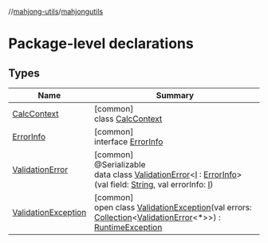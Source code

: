 //[mahjong-utils](../../index.md)/[mahjongutils](index.md)

# Package-level declarations

## Types

| Name | Summary |
|---|---|
| [CalcContext](-calc-context/index.md) | [common]<br>class [CalcContext](-calc-context/index.md) |
| [ErrorInfo](-error-info/index.md) | [common]<br>interface [ErrorInfo](-error-info/index.md) |
| [ValidationError](-validation-error/index.md) | [common]<br>@Serializable<br>data class [ValidationError](-validation-error/index.md)&lt;[I](-validation-error/index.md) : [ErrorInfo](-error-info/index.md)&gt;(val field: [String](https://kotlinlang.org/api/latest/jvm/stdlib/kotlin/-string/index.html), val errorInfo: [I](-validation-error/index.md)) |
| [ValidationException](-validation-exception/index.md) | [common]<br>open class [ValidationException](-validation-exception/index.md)(val errors: [Collection](https://kotlinlang.org/api/latest/jvm/stdlib/kotlin.collections/-collection/index.html)&lt;[ValidationError](-validation-error/index.md)&lt;*&gt;&gt;) : [RuntimeException](https://kotlinlang.org/api/latest/jvm/stdlib/kotlin/-runtime-exception/index.html) |
